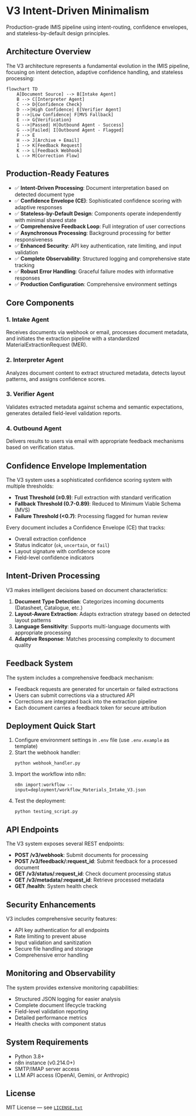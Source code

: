 # V3 Intent-Driven Minimalism

Production-grade IMIS pipeline using intent-routing, confidence envelopes, and stateless-by-default design principles.

## Architecture Overview

The V3 architecture represents a fundamental evolution in the IMIS pipeline, focusing on intent detection, adaptive confidence handling, and stateless processing:

```mermaid
flowchart TD
    A[Document Source] --> B[Intake Agent]
    B --> C[Interpreter Agent]
    C --> D{Confidence Check}
    D -->|High Confidence| E[Verifier Agent]
    D -->|Low Confidence| F[MVS Fallback]
    E --> G{Verification}
    G -->|Passed| H[Outbound Agent - Success]
    G -->|Failed| I[Outbound Agent - Flagged]
    F --> E
    H --> J[Archive + Email]
    I --> K[Feedback Request]
    K --> L[Feedback Webhook]
    L --> M[Correction Flow]
```

## Production-Ready Features

- ✅ **Intent-Driven Processing**: Document interpretation based on detected document type
- ✅ **Confidence Envelope (CE)**: Sophisticated confidence scoring with adaptive responses
- ✅ **Stateless-by-Default Design**: Components operate independently with minimal shared state
- ✅ **Comprehensive Feedback Loop**: Full integration of user corrections
- ✅ **Asynchronous Processing**: Background processing for better responsiveness
- ✅ **Enhanced Security**: API key authentication, rate limiting, and input validation
- ✅ **Complete Observability**: Structured logging and comprehensive state tracking
- ✅ **Robust Error Handling**: Graceful failure modes with informative responses
- ✅ **Production Configuration**: Comprehensive environment settings

## Core Components

### 1. Intake Agent
Receives documents via webhook or email, processes document metadata, and initiates the extraction pipeline with a standardized MaterialExtractionRequest (MER).

### 2. Interpreter Agent
Analyzes document content to extract structured metadata, detects layout patterns, and assigns confidence scores.

### 3. Verifier Agent
Validates extracted metadata against schema and semantic expectations, generates detailed field-level validation reports.

### 4. Outbound Agent
Delivers results to users via email with appropriate feedback mechanisms based on verification status.

## Confidence Envelope Implementation

The V3 system uses a sophisticated confidence scoring system with multiple thresholds:

- **Trust Threshold (≥0.9)**: Full extraction with standard verification
- **Fallback Threshold (0.7-0.89)**: Reduced to Minimum Viable Schema (MVS)
- **Failure Threshold (<0.7)**: Processing flagged for human review

Every document includes a Confidence Envelope (CE) that tracks:
- Overall extraction confidence
- Status indicator (`ok`, `uncertain`, or `fail`)
- Layout signature with confidence score
- Field-level confidence indicators

## Intent-Driven Processing

V3 makes intelligent decisions based on document characteristics:

1. **Document Type Detection**: Categorizes incoming documents (Datasheet, Catalogue, etc.)
2. **Layout-Aware Extraction**: Adapts extraction strategy based on detected layout patterns
3. **Language Sensitivity**: Supports multi-language documents with appropriate processing
4. **Adaptive Response**: Matches processing complexity to document quality

## Feedback System

The system includes a comprehensive feedback mechanism:

- Feedback requests are generated for uncertain or failed extractions
- Users can submit corrections via a structured API
- Corrections are integrated back into the extraction pipeline
- Each document carries a feedback token for secure attribution

## Deployment Quick Start

1. Configure environment settings in `.env` file (use `.env.example` as template)
2. Start the webhook handler:
   ```
   python webhook_handler.py
   ```
3. Import the workflow into n8n:
   ```
   n8n import:workflow --input=deployment/workflow_Materials_Intake_V3.json
   ```
4. Test the deployment:
   ```
   python testing_script.py
   ```

## API Endpoints

The V3 system exposes several REST endpoints:

- **POST /v3/webhook**: Submit documents for processing
- **POST /v3/feedback/:request_id**: Submit feedback for a processed document
- **GET /v3/status/:request_id**: Check document processing status
- **GET /v3/metadata/:request_id**: Retrieve processed metadata
- **GET /health**: System health check

## Security Enhancements

V3 includes comprehensive security features:

- API key authentication for all endpoints
- Rate limiting to prevent abuse
- Input validation and sanitization
- Secure file handling and storage
- Comprehensive error handling

## Monitoring and Observability

The system provides extensive monitoring capabilities:

- Structured JSON logging for easier analysis
- Complete document lifecycle tracking
- Field-level validation reporting
- Detailed performance metrics
- Health checks with component status

## System Requirements

- Python 3.8+
- n8n instance (v0.214.0+)
- SMTP/IMAP server access
- LLM API access (OpenAI, Gemini, or Anthropic)

## License

MIT License — see [`LICENSE.txt`](LICENSE.txt)
